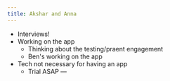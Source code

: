 ```yaml
---
title: Akshar and Anna
---
```


* Interviews!
* Working on the app	
	* Thinking about the testing/praent engagement
	* Ben's working on the app
* Tech not necessary for having an app
	* Trial ASAP —  	

